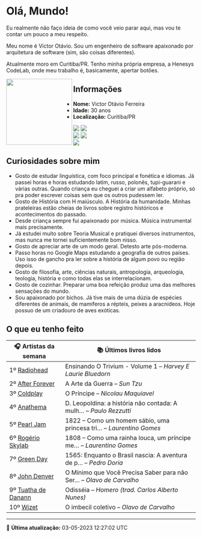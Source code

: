 # Olá, Mundo!

Eu realmente não faço ideia de como você veio parar aqui, mas vou te contar um pouco a meu respeito.

Meu nome é Victor Otávio. Sou um engenheiro de software apaixonado por arquitetura de software (sim, são coisas diferentes).

Atualmente moro em Curitiba/PR. Tenho minha própria empresa, a Henesys CodeLab, onde meu trabalho é, basicamente, apertar botões.

<img align="left" src="https://github.com/vctrtvfrrr/vctrtvfrrr/raw/master/octocat.png" alt="" width="175" />

## Informações

- **Nome:** Victor Otávio Ferreira
- **Idade:** 30 anos
- **Localização:** Curitiba/PR

[![](https://img.shields.io/badge/LinkedIn-victorotavio-blue)](https://www.linkedin.com/in/victorotavio/) [![](https://img.shields.io/badge/Twitter-@vctrtvfrrr-blue)](https://twitter.com/vctrtvfrrr)  
[![](https://img.shields.io/badge/GitHub-vctrtvfrrr-24292e)](https://github.com/vctrtvfrrr) [![](https://img.shields.io/badge/GitLab-vctrtvfrrr-ec5d16)](https://gitlab.com/vctrtvfrrr)  
[![](https://img.shields.io/badge/Email-victor@otavioferreira.com.br-red)](mailto:victor@otavioferreira.com.br)  

## Curiosidades sobre mim

-   Gosto de estudar linguística, com foco principal e fonética e idiomas. Já passei horas e horas estudando latim, russo, polonês, tupi-guarani e várias outras. Quando criança eu cheguei a criar um alfabeto próprio, só pra poder escrever coisas sem que os outros pudessem ler.
-   Gosto de História com H maiúsculo. A História da humanidade. Minhas prateleiras estão cheias de livros sobre registro históricos e acontecimentos do passado.
-   Desde criança sempre fui apaixonado por música. Música instrumental mais precisamente.
-   Já estudei muito sobre Teoria Musical e pratiquei diversos instrumentos, mas nunca me tornei suficientemente bom nisso.
-   Gosto de apreciar arte de um modo geral. Detesto arte pós-moderna.
-   Passo horas no Google Maps estudando a geografia de outros países. Uso isso de gancho pra ler sobre a história de algum povo ou região depois.
-   Gosto de filosofia, arte, ciências naturais, antropologia, arqueologia, teologia, história e como todas elas se interrelacionam.
-   Gosto de cozinhar. Preparar uma boa refeição produz uma das melhores sensações do mundo.
-   Sou apaixonado por bichos. Já tive mais de uma dúzia de espécies diferentes de animais, de mamiferos a répteis, peixes a aracnídeos. Hoje possuo de um criadouro de aves exóticas.


## O que eu tenho feito

|                       🎧 Artistas da semana                        |                      📚 Últimos livros lidos                      |
|--------------------------------------------------------------------|-------------------------------------------------------------------|
| 1º [Radiohead](https://www.last.fm/music/Radiohead)                | Ensinando O Trivium - Volume 1	–	_Harvey E Laurie Bluedorn_         |
| 2º [After Forever](https://www.last.fm/music/After+Forever)        | A Arte da Guerra	–	_Sun Tzu_                                        |
| 3º [Coldplay](https://www.last.fm/music/Coldplay)                  | O Príncipe	–	_Nicolau Maquiavel_                                    |
| 4º [Anathema](https://www.last.fm/music/Anathema)                  | D. Leopoldina: a história não contada: A mulh…	–	_Paulo Rezzutti_   |
| 5º [Pearl Jam](https://www.last.fm/music/Pearl+Jam)                | 1822 – Como um homem sábio, uma princesa tri…	–	_Laurentino Gomes_  |
| 6º [Rogério Skylab](https://www.last.fm/music/Rog%C3%A9rio+Skylab) | 1808 – Como uma rainha louca, um príncipe me…	–	_Laurentino Gomes_  |
| 7º [Green Day](https://www.last.fm/music/Green+Day)                | 1565: Enquanto o Brasil nascia: A aventura de p…	–	_Pedro Doria_    |
| 8º [John Denver](https://www.last.fm/music/John+Denver)            | O Mínimo que Você Precisa Saber para não Ser…	–	_Olavo de Carvalho_ |
| 9º [Tuatha de Danann](https://www.last.fm/music/Tuatha+de+Danann)  | Odisséia	–	_Homero (trad. Carlos Alberto Nunes)_                    |
| 10º [Wizet](https://www.last.fm/music/Wizet)                       | O imbecil coletivo	–	_Olavo de Carvalho_                            |


---

🚀 **Última atualização:** 03-05-2023 12:27:02 UTC